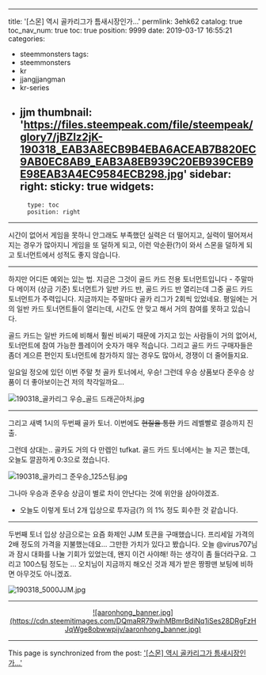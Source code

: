 
---
title: '[스몬] 역시 골카리그가 틈새시장인가...'
permlink: 3ehk62
catalog: true
toc_nav_num: true
toc: true
position: 9999
date: 2019-03-17 16:55:21
categories:
- steemmonsters
tags:
- steemmonsters
- kr
- jjangjjangman
- kr-series
- jjm
thumbnail: 'https://files.steempeak.com/file/steempeak/glory7/jBZlz2jK-190318_EAB3A8ECB9B4EBA6ACEAB7B820EC9AB0EC8AB9_EAB3A8EB939C20EB939CEB9E98EAB3A4EC9584ECB298.jpg'
sidebar:
    right:
        sticky: true
widgets:
    -
        type: toc
        position: right
---


시간이 없어서 게임을 못하니 안그래도 부족했던 실력은 더 떨어지고, 실력이 떨어져서 지는 경우가 많아지니 게임을 또 덜하게 되고, 이런 악순환(?)이 와서 스몬을 덜하게 되고 토너먼트에서 성적도 좋지 않습니다. 

---

하지만 어디든 예외는 있는 법. 지금은 그것이 골드 카드 전용 토너먼트입니다 - 주말마다 메이저 (상금 기준) 토너먼트가 일반 카드 반, 골드 카드 반 열리는데 그중 골드 카드 토너먼트가 주력입니다. 지금까지는 주말마다 골카 리그가 2회씩 있었네요. 평일에는 거의 일반 카드 토너먼트들이 열리는데, 시간도 안 맞고 해서 거의 참여를 못하고 있습니다.

골드 카드는 일반 카드에 비해서 훨씬 비싸기 때문에 가지고 있는 사람들이 거의 없어서, 토너먼트에 참여 가능한 플레이어 숫자가 매우 적습니다. 그리고 골드 카드 구매자들은 좀더 게으른 편인지 토너먼트에 참가하지 않는 경우도 많아서, 경쟁이 더 줄어들지요.

일요일 정오에 있던 이번 주말 첫 골카 토너에서, 우승! 그런데 우승 상품보다 준우승 상품이 더 좋아보이는건 저의 착각일까요...

![190318_골카리그 우승_골드 드래곤아처.jpg](https://files.steempeak.com/file/steempeak/glory7/jBZlz2jK-190318_EAB3A8ECB9B4EBA6ACEAB7B820EC9AB0EC8AB9_EAB3A8EB939C20EB939CEB9E98EAB3A4EC9584ECB298.jpg)
<br>

---

그리고 새벽 1시의 두번째 골카 토너. 이번에도 ~~현질을 통한~~ 카드 레벨빨로 결승까지 진출. 

그런데 상대는.. 골카도 거의 다 만렙인 tufkat. 골드 카드 토너에서는 늘 지곤 했는데, 오늘도 깔끔하게 0:3으로 졌습니다.

![190318_골카리그 준우승_125스팀.jpg](https://files.steempeak.com/file/steempeak/glory7/wm5m03VG-190318_EAB3A8ECB9B4EBA6ACEAB7B820ECA480EC9AB0EC8AB9_125EC8AA4ED8C80.jpg)
<br>

그나마 우승과 준우승 상금이 별로 차이 안난다는 것에 위안을 삼아야겠죠.

* 오늘도 이렇게 토너 2개 입상으로 투자금(?) 의 1% 정도 회수한 것 같습니다. 

---

두번째 토너 입상 상금으로는 요즘 화제인  JJM 토큰을 구매했습니다. 프리세일 가격의 2배 정도의 가격을 지불했는데요... 그만한 가치가 있다고 봤습니다. 오늘 @virus707님과 잠시 대화를 나눌 기회가 있었는데, 왠지 이건 사야해! 하는 생각이 좀 들더라구요. 그리고 100스팀 정도는 ... 오치님이 지금까지 해오신 것과 제가 받은 짱짱맨 보팅에 비하면 아무것도 아니겠죠. 

![190318_5000JJM.jpg](https://cdn.steemitimages.com/DQmcb95zLfkXczrDUri6AkhbHaZnUb1fsfSWB94LwFf7nyu/190318_5000JJM.jpg)

---

<center><a href="https://www.gopax.co.kr">![aaronhong_banner.jpg](https://cdn.steemitimages.com/DQmaRR79wihMBmrBdiNq1iSes28DRgFzHJqWge8obwwpijv/aaronhong_banner.jpg)</a></center>

- - -

This page is synchronized from the post: ['[스몬] 역시 골카리그가 틈새시장인가...'](https://steemit.com/@glory7/3ehk62)

